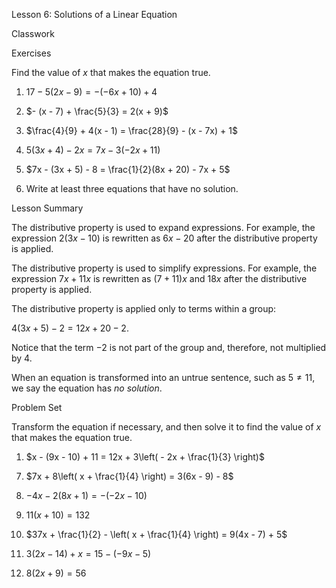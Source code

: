 Lesson 6: Solutions of a Linear Equation

Classwork

Exercises

Find the value of $x$ that makes the equation true.

1.  $17 - 5(2x - 9) = - ( - 6x + 10) + 4$

2.  $- (x - 7) + \frac{5}{3} = 2(x + 9)$

3.  $\frac{4}{9} + 4(x - 1) = \frac{28}{9} - (x - 7x) + 1$

4.  $5(3x + 4) - 2x = 7x - 3( - 2x + 11)$

5.  $7x - (3x + 5) - 8 = \frac{1}{2}(8x + 20) - 7x + 5$

6.  Write at least three equations that have no solution.

Lesson Summary

The distributive property is used to expand expressions. For example,
the expression $2(3x - 10)$ is rewritten as $6x - 20$ after the
distributive property is applied.

The distributive property is used to simplify expressions. For example,
the expression $7x + 11x$ is rewritten as $(7 + 11)x$ and $18x$ after
the distributive property is applied.

The distributive property is applied only to terms within a group:

$4(3x + 5) - 2 = 12x + 20 - 2$.

Notice that the term $- 2$ is not part of the group and, therefore, not
multiplied by $4.$

When an equation is transformed into an untrue sentence, such as
$5 \neq 11$, we say the equation has *no solution*.

Problem Set

Transform the equation if necessary, and then solve it to find the value
of $x$ that makes the equation true.

1.  $x - (9x - 10) + 11 = 12x + 3\left( - 2x + \frac{1}{3} \right)$

<!-- -->

7.  $7x + 8\left( x + \frac{1}{4} \right) = 3(6x - 9) - 8$

8.  $- 4x - 2(8x + 1) = - ( - 2x - 10)$

9.  $11(x + 10) = 132$

10. $37x + \frac{1}{2} - \left( x + \frac{1}{4} \right) = 9(4x - 7) + 5$

11. $3(2x - 14) + x = 15 - ( - 9x - 5)$

12. $8(2x + 9) = 56$
